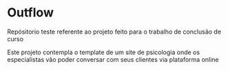 # Outflow
Repósitorio teste referente ao projeto feito para o trabalho de conclusão de curso

Este projeto contempla o template de um site de psicologia onde os especialistas vão poder conversar com seus clientes via plataforma online
